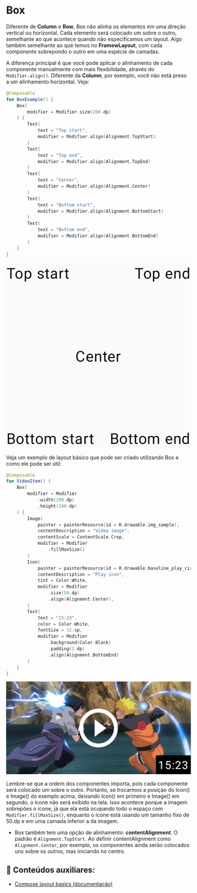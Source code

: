 # Box

Diferente de **Column** e **Row**, Box não alinha os elementos em uma direção vertical ou horizontal. Cada elemento será colocado um sobre o outro, semelhante ao que acontece quando não especificamos um layout. Algo também semelhante ao que temos no **FramewLayout**, com cada componente sobrepondo o outro em uma espécie de camadas.

A diferença principal é que você pode aplicar o alinhamento de cada componente manualmente com mais flexibilidade, através do ```Modifier.align()```. Diferente da **Column**, por exemplo, você não está preso a um alinhamento horizontal. Veja:

```kotlin
@Composable
fun BoxExample() {
    Box(
        modifier = Modifier.size(200.dp)
    ) {
        Text(
            text = "Top start",
            modifier = Modifier.align(Alignment.TopStart)
        )
        Text(
            text = "Top end",
            modifier = Modifier.align(Alignment.TopEnd)
        )
        Text(
            text = "Center",
            modifier = Modifier.align(Alignment.Center)
        )
        Text(
            text = "Bottom start",
            modifier = Modifier.align(Alignment.BottomStart)
        )
        Text(
            text = "Bottom end",
            modifier = Modifier.align(Alignment.BottomEnd)
        )
    }
}
```

![Box](box/img-01.png)

Veja um exemplo de layout básico que pode ser criado utilizando Box e como ele pode ser útil:

```kotlin
@Composable
fun VideoItem() {
    Box(
        modifier = Modifier
            .width(200.dp)
            .height(100.dp)
    ) {
        Image(
            painter = painterResource(id = R.drawable.img_sample),
            contentDescription = "Video image",
            contentScale = ContentScale.Crop,
            modifier = Modifier
                .fillMaxSize()
        )
        Icon(
            painter = painterResource(id = R.drawable.baseline_play_circle_outline_24),
            contentDescription = "Play icon",
            tint = Color.White,
            modifier = Modifier
                .size(50.dp)
                .align(Alignment.Center),
        )
        Text(
            text = "15:23",
            color = Color.White,
            fontSize = 12.sp,
            modifier = Modifier
                .background(Color.Black)
                .padding(2.dp)
                .align(Alignment.BottomEnd)
        )
    }
}
```

![Box](box/img-02.png)

Lembre-se que a ordem dos componentes importa, pois cada componente será colocado um sobre o outro. Portanto, se trocarmos a posição do Icon() e Image() do exemplo acima, deixando Icon() em primeiro e Image() em segundo, o ícone não será exibido na tela. Isso acontece porque a imagem sobrepões o ícone, já que ela está ocupando todo o espaço com ```Modifier.fillMaxSize()```, enquanto o ícone está usando um tamanho fixo de 50.dp e em uma camada inferior a da imagem.

- Box também tem uma opção de alinhamento: **contentAlignment**. O padrão é ```Alignment.TopStart```. Ao definir contentAlignment como ```Alignment.Center```, por exemplo, os componentes ainda serão colocados uns sobre os outros, mas iniciando no centro.

## :link: Conteúdos auxiliares:
- [Compose layout basics (documentação)](https://developer.android.com/jetpack/compose/layouts/basics)